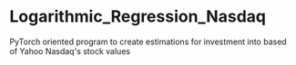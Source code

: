 # Logarithmic_Regression_Nasdaq
PyTorch oriented program to create estimations for investment into based of Yahoo Nasdaq's stock values 
